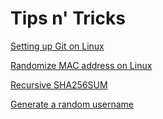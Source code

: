 # Tips n' Tricks

[Setting up Git on Linux](setup-git-on-linux.md)

[Randomize MAC address on Linux](randomize-mac-address-on-linux.md)

[Recursive SHA256SUM](recursive-sha256sum.md)

[Generate a random username](generate-username.sh)
